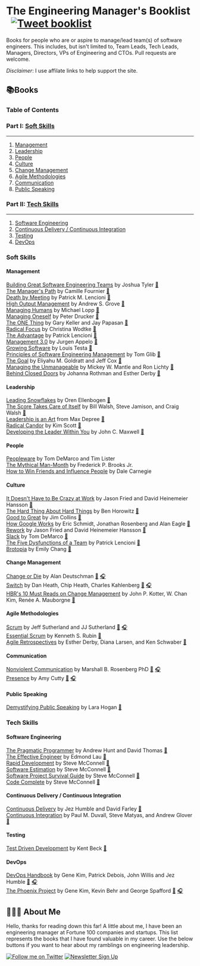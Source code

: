 
# The Engineering Manager's Booklist &nbsp; [![Tweet booklist](https://img.shields.io/twitter/url/:protocol(https|http)/:hostAndPath.svg?style=social)](https://twitter.com/home?status=The%20Engineering%20Manager%27s%20Booklist%20%40jesselpalmer%20https%3A%2F%2Fgithub.com%2Fjesselpalmer%2Fthe-engineering-managers-booklist)

Books for people who are or aspire to manage/lead team(s) of software engineers. This includes, but isn't limited to, Team Leads, Tech Leads, Managers, Directors, VPs of Engineering and CTOs. Pull requests are welcome.

*Disclaimer*: I use affilate links to help support the site.

## 📚Books

### Table of Contents

### Part I: [Soft Skills](#soft-skills)

---

1. [Management](#management)
1. [Leadership](#leadership)
1. [People](#people)
1. [Culture](#culture)
1. [Change Management](#change-management)
1. [Agile Methodologies](#agile-methodologies)
1. [Communication](#communication)
1. [Public Speaking](#public-speaking)

### Part II: [Tech Skills](#tech-skills)

---

1. [Software Engineering](#software-engineering)  
1. [Continuous Delivery / Continuous Integration](#continuous-delivery--continuous-integration)  
1. [Testing](#testing)
1. [DevOps](#DevOps)

### Soft Skills

#### Management

[Building Great Software Engineering Teams](https://amzn.to/2ExjxDi) by Joshua Tyler [📘](https://amzn.to/2ExjxDi)  
[The Manager's Path](https://amzn.to/2XmUJW2) by Camille Fournier [📘](https://amzn.to/2XmUJW2)  
[Death by Meeting](https://amzn.to/2Exzfyq) by Patrick M. Lencioni [📘](https://amzn.to/2Exzfyq)  
[High Output Management](https://amzn.to/2tGnM9m) by Andrew S. Grove [📘](https://amzn.to/2tGnM9m)  
[Managing Humans](https://amzn.to/2BRGJdK) by Michael Lopp [📘](https://amzn.to/2BRGJdK)  
[Managing Oneself](https://amzn.to/2VtSb75) by Peter Drucker [📘](https://amzn.to/2VtSb75)  
[The ONE Thing](https://amzn.to/2EzHIkT) by Gary Keller and Jay Papasan [📘](https://amzn.to/2EzHIkT)  
[Radical Focus](https://amzn.to/2EiDFYC) by Christina Wodtke [📘](https://amzn.to/2EiDFYC)  
[The Advantage](https://amzn.to/2H7MCXF) by Patrick Lencioni [📘](https://amzn.to/2H7MCXF)  
[Management 3.0](https://amzn.to/2HaqDzH) by Jurgen Appelo [📘](https://amzn.to/2HaqDzH)  
[Growing Software](https://amzn.to/2BVxNnQ) by Louis Testa [📘](https://amzn.to/2BVxNnQ)  
[Principles of Software Engineering Management](https://amzn.to/2tDZpJA) by Tom Glib [📘](https://amzn.to/2tDZpJA)  
[The Goal](https://amzn.to/2T81QU9) by Eliyahu M. Goldratt and Jeff Cox [📘](https://amzn.to/2T81QU9)  
[Managing the Unmanageable](https://amzn.to/2tKuECF) by Mickey W. Mantle and Ron Lichty [📘](https://amzn.to/2tKuECF)  
[Behind Closed Doors](https://amzn.to/2VpHqCx) by Johanna Rothman and Esther Derby [📘](https://amzn.to/2VpHqCx)  

#### Leadership

[Leading Snowflakes](http://leadingsnowflakes.com/) by Oren Ellenbogen  [📘](https://amzn.to/2VpHqCx)  
[The Score Takes Care of Itself](https://amzn.to/2SxnVGj) by Bill Walsh, Steve Jamison, and Craig Walsh [📘](https://amzn.to/2SxnVGj)  
[Leadership is an Art](https://amzn.to/2Ewby8H) from Max Depree [📘](https://amzn.to/2Ewby8H)  
[Radical Candor](https://amzn.to/2SyNab8) by Kim Scott [📘](https://amzn.to/2SyNab8)  
[Developing the Leader Within You](https://amzn.to/2tMDRdH) by John C. Maxwell [📘](https://amzn.to/2tMDRdH)  

#### People

[Peopleware](https://amzn.to/2tHmz1Q) by Tom DeMarco and Tim Lister  
[The Mythical Man-Month](https://amzn.to/2C00XlT) by Frederick P. Brooks Jr.  
[How to Win Friends and Influence People](https://amzn.to/2EsNV0J) by Dale Carnegie  

#### Culture

[It Doesn't Have to Be Crazy at Work](https://amzn.to/2EnPNI4) by Jason Fried and David Heinemeier Hansson [📘](https://amzn.to/2EnPNI4)  
[The Hard Thing About Hard Things](https://amzn.to/2Es7p5m) by Ben Horowitz [📘](https://amzn.to/2Es7p5m)  
[Good to Great](https://amzn.to/2Xu9WER) by Jim Collins [📘](https://amzn.to/2Xu9WER)  
[How Google Works](https://amzn.to/2GU9sTo) by Eric Schmidt, Jonathan Rosenberg and Alan Eagle [📘](https://amzn.to/2GU9sTo)  
[Rework](https://amzn.to/2TaCpRx) by Jason Fried and David Heinemeier Hansson [📘](https://amzn.to/2TaCpRx)  
[Slack](https://amzn.to/2Xw0twR) by Tom DeMarco [📘](https://amzn.to/2Xw0twR)  
[The Five Dysfunctions of a Team](https://amzn.to/2NBtlPK) by Patrick Lencioni [📘](https://amzn.to/2NBtlPK)  
[Brotopia](https://amzn.to/2SDVmai) by Emily Chang [📘](https://amzn.to/2SDVmai)  

#### Change Management

[Change or Die](https://amzn.to/2NBgTPR) by Alan Deutschman [📘](https://amzn.to/2NBgTPR) [🎧](https://amzn.to/2Hgn7ne)  
[Switch](https://amzn.to/2GV3rFZ) by Dan Heath, Chip Heath, Charles Kahlenberg [📘](https://amzn.to/2GV3rFZ) [🎧](https://amzn.to/2Tk8I0I)  
[HBR's 10 Must Reads on Change Management](https://amzn.to/2NBBu6S) by John P. Kotter, W. Chan Kim, Renée A. Mauborgne [📘](https://amzn.to/2NBBu6S)  

#### Agile Methodologies

[Scrum](https://amzn.to/2IXg2uu) by Jeff Sutherland and JJ Sutherland [📘](https://amzn.to/2IXg2uu) [🎧](https://amzn.to/2SOhpuO)  
[Essential Scrum](https://amzn.to/2Ugg41t) by Kenneth S. Rubin [📘](https://amzn.to/2Ugg41t)  
[Agile Retrospectives](https://amzn.to/2XsnwbQ) by Esther Derby, Diana Larsen, and Ken Schwaber [📘](https://amzn.to/2XsnwbQ)  

#### Communication

[Nonviolent Communication](https://amzn.to/2ErH47y) by Marshall B. Rosenberg PhD [📘](https://amzn.to/2ErH47y) [🎧](https://amzn.to/2IYp2PP)  
[Presence](https://amzn.to/2EAT5aV) by Amy Cutty [📘](https://amzn.to/2EAT5aV) [🎧](https://amzn.to/2ES4Kn0)  

#### Public Speaking

[Demystifying Public Speaking](https://amzn.to/2XAmbzV) by Lara Hogan [📘](https://amzn.to/2XAmbzV)  

### Tech Skills

#### Software Engineering

[The Pragmatic Programmer](https://amzn.to/2tNfTz5) by Andrew Hunt and David Thomas [📘](https://amzn.to/2tNfTz5)  
[The Effective Engineer](https://amzn.to/2ExGNjo) by Edmond Lau [📘](https://amzn.to/2ExGNjo)  
[Rapid Development](https://amzn.to/2GXwity) by Steve McConnell [📘](https://amzn.to/2GXwity)  
[Software Estimation](https://amzn.to/2HcWjEm) by Steve McConnell [📘](https://amzn.to/2HcWjEm)  
[Software Project Survival Guide](https://amzn.to/2EHMBZd) by Steve McConnell [📘](https://amzn.to/2EHMBZd)  
[Code Complete](https://amzn.to/2UmpOr6) by Steve McConnell [📘](https://amzn.to/2UmpOr6)  

#### Continuous Delivery / Continuous Integration

[Continuous Delivery](https://amzn.to/2TdNm4P) by Jez Humble and David Farley [📘](https://amzn.to/2TdNm4P)  
[Continuous Integration](https://amzn.to/2Vvg6mo) by Paul M. Duvall, Steve Matyas, and Andrew Glover [📘](https://amzn.to/2Vvg6mo)  

#### Testing

[Test Driven Development](https://amzn.to/2Eyr83E) by Kent Beck [📘](https://amzn.to/2Eyr83E)  

#### DevOps

[DevOps Handbook](https://amzn.to/2tOw7bq) by Gene Kim, Patrick Debois, John Willis and Jez Humble [📘](https://amzn.to/2tOw7bq) [🎧](https://amzn.to/2NNBnVE)  
[The Phoenix Project](https://amzn.to/2EvzUiD) by Gene Kim, Kevin Behr and George Spafford [📘](https://amzn.to/2EvzUiD) [🎧](https://amzn.to/2VGaSUU)  

## 👨🏾‍💻 About Me

Hello, thanks for reading down this far! A little about me, I have been an engineering manager at Fortune 100 companies and startups. This list represents the books that I have found valuable in my career. Use the below buttons if you want to hear about my ramblings on engineering leadership.

 [![Follow me on Twitter](https://img.shields.io/badge/Follow%20me%20on%20Twitter-%40jesselpalmer-blue.svg)](https://twitter.com/jesselpalmer) [![Newsletter Sign Up](https://img.shields.io/badge/Sign%20up%20for%20my%20Newsletter-On%20Engineering%20Leadership-blue.svg)](https://tinyletter.com/jesselpalmer)
